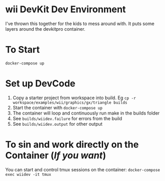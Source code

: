 # wii DevKit Dev Environment

I've thrown this together for the kids to mess around with. It puts some layers
around the devkitpro container.

# To Start 
``docker-compose up``

# Set up DevCode

1. Copy a starter project from workspace into build. Eg ``cp -r workspace/examples/wii/graphics/gx/triangle builds``
1. Start the container with ``docker-compose up``
1. The container will loop and continuously run make in the builds folder
1. See ``builds/wiidev.failure`` for errors from the build
1. See ``builds/wiidev.output`` for other output 

# To sin and work directly on the Container (_If you want_)

You can start and control tmux sessions on the container:
``docker-compose exec wiidev -it tmux``

